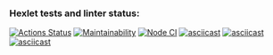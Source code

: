 ### Hexlet tests and linter status:
[![Actions Status](https://github.com/o-soboleva/frontend-project-lvl1/workflows/hexlet-check/badge.svg)](https://github.com/o-soboleva/frontend-project-lvl1/actions)
[![Maintainability](https://api.codeclimate.com/v1/badges/a99a88d28ad37a79dbf6/maintainability)](https://codeclimate.com/github/codeclimate/codeclimate/maintainability
)
[![Node CI](https://github.com/o-soboleva/frontend-project-lvl1/actions/workflows/node.js.yml/badge.svg)](https://github.com/o-soboleva/frontend-project-lvl1/actions/workflows/node.js.yml)
[![asciicast](https://asciinema.org/a/WDRfLTrO5i5i71TQOUJ4Yazd3.svg)](https://asciinema.org/a/WDRfLTrO5i5i71TQOUJ4Yazd3)
[![asciicast](https://asciinema.org/a/AEP80UNyRi4YUcPOUt9fHVPUz.svg)](https://asciinema.org/a/AEP80UNyRi4YUcPOUt9fHVPUz)
[![asciicast](https://asciinema.org/a/pWH1OeY73jx1JCHVhlxmzurKr.svg)](https://asciinema.org/a/pWH1OeY73jx1JCHVhlxmzurKr)